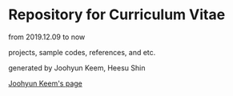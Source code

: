 # Repository for Curriculum Vitae

from 2019.12.09 to now

projects, sample codes, references, and etc.

generated by Joohyun Keem, Heesu Shin

[Joohyun Keem's page](https://take-a-look.tistory.com)
